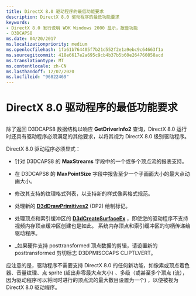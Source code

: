 ```yaml
---
title: DirectX 8.0 驱动程序的最低功能要求
description: DirectX 8.0 驱动程序的最低功能要求
keywords:
- DirectX 8.0 发行说明 WDK Windows 2000 显示，报告功能
- D3DCAPS8
ms.date: 04/20/2017
ms.localizationpriority: medium
ms.openlocfilehash: 1fa61b764405f7b21d552f2e1a9ebc9c64663f1a
ms.sourcegitcommit: 418e6617e2a695c9cb4b37b5b60e264760858acd
ms.translationtype: MT
ms.contentlocale: zh-CN
ms.lasthandoff: 12/07/2020
ms.locfileid: "96822469"
---
```

# <a name="minimum-capability-requirements-for-directx-80-drivers"></a>DirectX 8.0 驱动程序的最低功能要求


## <span id="ddk_minimum_capability_requirements_for_directx_8_0_drivers_gg"></span><span id="DDK_MINIMUM_CAPABILITY_REQUIREMENTS_FOR_DIRECTX_8_0_DRIVERS_GG"></span>


除了返回 D3DCAPS8 数据结构以响应 **GetDriverInfo2** 查询，DirectX 8.0 运行时还具有驱动程序必须满足的其他要求，以将其视为 DirectX 8.0 级别驱动程序。

DirectX 8.0 驱动程序必须显式：

-   针对 D3DCAPS8 的 **MaxStreams** 字段中的一个或多个顶点流的报表支持。

-   在 D3DCAPS8 的 **MaxPointSize** 字段中报告至少一个子画面大小的最大点动画大小。

-   修改其支持的纹理格式列表，以支持新的样式像素格式规范。

-   处理新的 [**D3dDrawPrimitives2**](/windows-hardware/drivers/ddi/d3dhal/nc-d3dhal-lpd3dhal_drawprimitives2cb) (DP2) 绘制标记。

-   处理顶点和索引缓冲区的 [**D3dCreateSurfaceEx**](/windows/win32/api/ddrawint/nc-ddrawint-pdd_createsurfaceex) ，即使您的驱动程序不支持视频内存顶点缓冲区创建也是如此。 系统内存顶点和索引缓冲区的句柄传递给驱动程序。

-   \_如果硬件支持 posttransformed 顶点数据的剪辑，请设置新的 posttransformed 剪切标志 D3DPMISCCAPS CLIPTLVERT。

应注意的是，驱动程序不需要支持 DirectX 8.0 的任何新功能，如像素或顶点着色器、音量纹理、点 sprite (超出非零最大点大小) 、多级（或甚至多个顶点 (流），因为驱动程序可以将同时进行的顶点流的最大数目设置为一个) ，以便被视为 DirectX 8.0 驱动程序。

 

